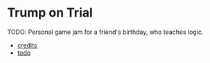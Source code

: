 # Trump on Trial

TODO: Personal game jam for a friend's birthday, who teaches logic.

- [credits](credits.md)
- [todo](todo.md)
